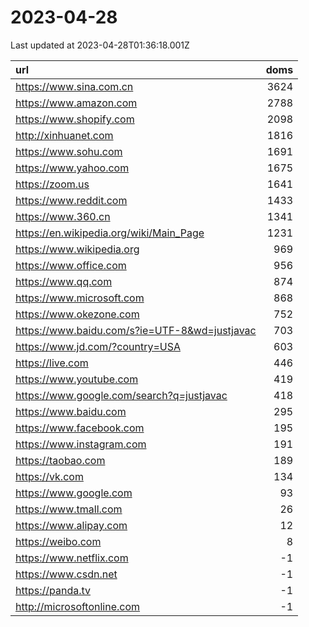 # 2023-04-28

<!-- BEGIN -->
Last updated at 2023-04-28T01:36:18.001Z

url | doms
:- | -:
https://www.sina.com.cn | 3624
https://www.amazon.com | 2788
https://www.shopify.com | 2098
http://xinhuanet.com | 1816
https://www.sohu.com | 1691
https://www.yahoo.com | 1675
https://zoom.us | 1641
https://www.reddit.com | 1433
https://www.360.cn | 1341
https://en.wikipedia.org/wiki/Main_Page | 1231
https://www.wikipedia.org | 969
https://www.office.com | 956
https://www.qq.com | 874
https://www.microsoft.com | 868
https://www.okezone.com | 752
https://www.baidu.com/s?ie=UTF-8&wd=justjavac | 703
https://www.jd.com/?country=USA | 603
https://live.com | 446
https://www.youtube.com | 419
https://www.google.com/search?q=justjavac | 418
https://www.baidu.com | 295
https://www.facebook.com | 195
https://www.instagram.com | 191
https://taobao.com | 189
https://vk.com | 134
https://www.google.com | 93
https://www.tmall.com | 26
https://www.alipay.com | 12
https://weibo.com | 8
https://www.netflix.com | -1
https://www.csdn.net | -1
https://panda.tv | -1
http://microsoftonline.com | -1
<!-- END -->
